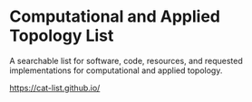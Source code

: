 # Computational and Applied Topology List

A searchable list for software, code, resources, and requested implementations for computational and applied topology.

https://cat-list.github.io/
